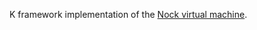 K framework implementation of the [Nock virtual machine](https://developers.urbit.org/reference/nock/definition).

